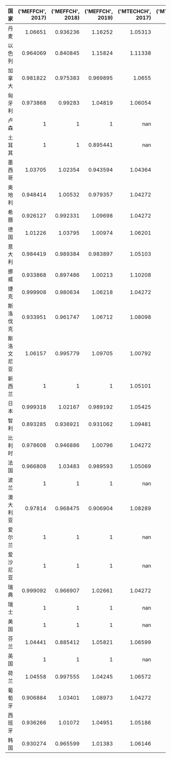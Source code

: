| 国家       |   ('MEFFCH', 2017) |   ('MEFFCH', 2018) |   ('MEFFCH', 2019) |   ('MTECHCH', 2017) |   ('MTECHCH', 2018) |   ('MTECHCH', 2019) |   ('MQ', 2017) |   ('MQ', 2018) |   ('MQ', 2019) |
|:-----------|-------------------:|-------------------:|-------------------:|--------------------:|--------------------:|--------------------:|---------------:|---------------:|---------------:|
| 丹麦       |           1.06651  |           0.936236 |           1.16252  |             1.05313 |             1.10202 |            1.01113  |       1.12317  |       1.03175  |       1.17546  |
| 以色列     |           0.964069 |           0.840845 |           1.15824  |             1.11338 |             1.17699 |            0.864205 |       1.07338  |       0.989666 |       1.00096  |
| 加拿大     |           0.981822 |           0.975383 |           0.969895 |             1.0655  |             1.04693 |            1.04414  |       1.04614  |       1.02116  |       1.01271  |
| 匈牙利     |           0.973868 |           0.99283  |           1.04819  |             1.06054 |             1.10234 |            1.01664  |       1.03283  |       1.09443  |       1.06563  |
| 卢森       |           1        |           1        |           1        |           nan       |           nan       |          nan        |     nan        |     nan        |     nan        |
| 土耳其     |           1        |           1        |           0.895441 |           nan       |           nan       |          nan        |     nan        |     nan        |     nan        |
| 墨西哥     |           1.03705  |           1.02354  |           0.943594 |             1.04364 |             1.02398 |            1.05633  |       1.0823   |       1.04808  |       0.99675  |
| 奥地利     |           0.948414 |           1.00532  |           0.979357 |             1.04272 |             1.06687 |            1.01428  |       0.988929 |       1.07255  |       0.99334  |
| 希腊       |           0.926127 |           0.992331 |           1.09698  |             1.04272 |             1.06687 |            1.01428  |       0.96569  |       1.05869  |       1.11265  |
| 德国       |           1.01226  |           1.03795  |           1.00974  |             1.06201 |             1.03109 |            1.06229  |       1.07502  |       1.07023  |       1.07264  |
| 意大利     |           0.984419 |           0.989384 |           0.983897 |             1.05103 |             1.0332  |            1.04826  |       1.03465  |       1.02223  |       1.03138  |
| 挪威       |           0.933868 |           0.897486 |           1.00213  |             1.10208 |             1.10671 |            1.02439  |       1.0292   |       0.99326  |       1.02658  |
| 捷克       |           0.999908 |           0.980634 |           1.06218  |             1.04272 |             1.06687 |            1.01428  |       1.04262  |       1.04621  |       1.07735  |
| 斯洛伐克   |           0.933951 |           0.961747 |           1.06712  |             1.08098 |             1.10037 |            1.022    |       1.00958  |       1.05828  |       1.09059  |
| 斯洛文尼亚 |           1.06157  |           0.995779 |           1.09705  |             1.00792 |             1.08034 |            0.998775 |       1.06998  |       1.07578  |       1.0957   |
| 新西兰     |           1        |           1        |           1        |             1.05101 |             1.02186 |            0.953209 |       1.05101  |       1.02186  |       0.953209 |
| 日本       |           0.999318 |           1.02167  |           0.989192 |             1.05425 |             1.02311 |            1.05844  |       1.05353  |       1.04528  |       1.047    |
| 智利       |           0.893285 |           0.936921 |           0.931062 |             1.09481 |             1.10629 |            1.02163  |       0.977975 |       1.0365   |       0.951204 |
| 比利时     |           0.978608 |           0.946886 |           1.00796  |             1.04272 |             1.06687 |            1.01428  |       1.02041  |       1.01021  |       1.02235  |
| 法国       |           0.966808 |           1.03483  |           0.989593 |             1.05069 |             1.03095 |            1.04897  |       1.01581  |       1.06686  |       1.03806  |
| 波兰       |           1        |           1        |           1        |           nan       |           nan       |          nan        |     nan        |     nan        |     nan        |
| 澳大利亚   |           0.97814  |           0.968475 |           0.906904 |             1.08289 |             1.06191 |            1.04143  |       1.05922  |       1.02843  |       0.944475 |
| 爱尔兰     |           1        |           1        |           1        |           nan       |           nan       |          nan        |     nan        |     nan        |     nan        |
| 爱沙尼亚   |           1        |           1        |           1        |           nan       |           nan       |          nan        |     nan        |     nan        |     nan        |
| 瑞典       |           0.999092 |           0.966907 |           1.02661  |             1.04272 |             1.06687 |            1.01428  |       1.04177  |       1.03157  |       1.04127  |
| 瑞士       |           1        |           1        |           1        |           nan       |           nan       |          nan        |     nan        |     nan        |     nan        |
| 美国       |           1        |           1        |           1        |           nan       |           nan       |          nan        |     nan        |     nan        |     nan        |
| 芬兰       |           1.04441  |           0.885412 |           1.05821  |             1.06599 |             1.10204 |            1.01386  |       1.11333  |       0.975757 |       1.07288  |
| 英国       |           1        |           1        |           1        |           nan       |           nan       |          nan        |     nan        |     nan        |     nan        |
| 荷兰       |           1.04558  |           0.997555 |           1.04245  |             1.06572 |             1.11035 |            1.03291  |       1.1143   |       1.10763  |       1.07675  |
| 葡萄牙     |           0.906884 |           1.03401  |           1.08973  |             1.04272 |             1.06687 |            1.01428  |       0.945625 |       1.10316  |       1.10529  |
| 西班牙     |           0.936266 |           1.01072  |           1.04951  |             1.05186 |             1.03822 |            1.04685  |       0.984816 |       1.04935  |       1.09868  |
| 韩国       |           0.930274 |           0.965599 |           1.01383  |             1.06146 |             1.03676 |            1.04552  |       0.987451 |       1.0011   |       1.05999  |